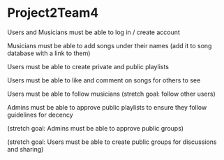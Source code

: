# Project2Team4

Users and Musicians must be able to log in / create account

Musicians must be able to add songs under their names (add it to song database with a link to them)

Users must be able to create private and public playlists 

Users must be able to like and comment on songs for others to see

Users must be able to follow musicians (stretch goal: follow other users)

Admins must be able to approve public playlists to ensure they follow guidelines for decency

(stretch goal: Admins must be able to approve public groups)

(stretch goal: Users must be able to create public groups for discussions and sharing)
